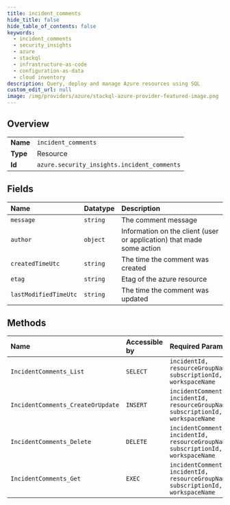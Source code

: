 ```yaml
---
title: incident_comments
hide_title: false
hide_table_of_contents: false
keywords:
  - incident_comments
  - security_insights
  - azure    
  - stackql
  - infrastructure-as-code
  - configuration-as-data
  - cloud inventory
description: Query, deploy and manage Azure resources using SQL
custom_edit_url: null
image: /img/providers/azure/stackql-azure-provider-featured-image.png
---
```

  
    

## Overview
<table><tbody>
<tr><td><b>Name</b></td><td><code>incident_comments</code></td></tr>
<tr><td><b>Type</b></td><td>Resource</td></tr>
<tr><td><b>Id</b></td><td><code>azure.security_insights.incident_comments</code></td></tr>
</tbody></table>

## Fields
| Name | Datatype | Description |
|:-----|:---------|:------------|
| `message` | `string` | The comment message |
| `author` | `object` | Information on the client (user or application) that made some action |
| `createdTimeUtc` | `string` | The time the comment was created |
| `etag` | `string` | Etag of the azure resource |
| `lastModifiedTimeUtc` | `string` | The time the comment was updated |
## Methods
| Name | Accessible by | Required Params | Description |
|:-----|:--------------|:----------------|:------------|
| `IncidentComments_List` | `SELECT` | `incidentId, resourceGroupName, subscriptionId, workspaceName` | Gets all incident comments. |
| `IncidentComments_CreateOrUpdate` | `INSERT` | `incidentCommentId, incidentId, resourceGroupName, subscriptionId, workspaceName` | Creates or updates the incident comment. |
| `IncidentComments_Delete` | `DELETE` | `incidentCommentId, incidentId, resourceGroupName, subscriptionId, workspaceName` | Delete the incident comment. |
| `IncidentComments_Get` | `EXEC` | `incidentCommentId, incidentId, resourceGroupName, subscriptionId, workspaceName` | Gets an incident comment. |
